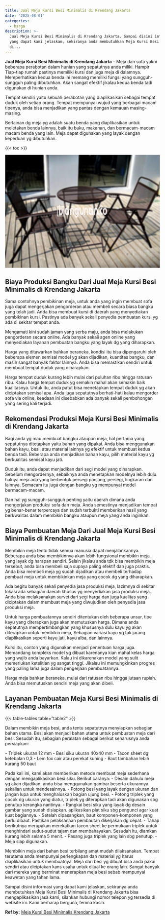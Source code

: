 ```yaml
---
title: Jual Meja Kursi Besi Minimalis di Krendang Jakarta
date: '2025-08-01'
categories:
  - harga
description: >-
  Jual Meja Kursi Besi Minimalis di Krendang Jakarta. Sampai disini informasi
  yang dapat kami jelaskan, sekiranya anda membutuhkan Meja Kursi Besi Minimalis
  di...
---
```


**Jual Meja Kursi Besi Minimalis di Krendang Jakarta** – Meja dan sofa yakni beberapa perabotan dalam hunian yang sepatutnya anda miliki. Hampir Tiap-tiap rumah pastinya memiliki kursi dan juga meja di dalamnya. Memperhatikan kedua benda ini memang memiliki fungsi yang sungguh-sungguh paling dibutuhkan. Akan sangat efektif jikalau kedua benda tadi digunakan di hunian anda.

Tempat sendiri yaitu sebuah perabotan yang diaplikasikan sebagai tempat duduk oleh setiap orang. Tempat mempunyai wujud yang berbagai macam tipenya, anda bisa menjadikan yang pantas dengan kemauan masing-masing.

Berlainan dg meja yg adalah suatu benda yang diaplikasikan untuk meletakan benda lainnya, baik itu buku, makanan, dan bermacam-macam macam benda yang lain. Meja dapat digunakan yang layak dengan keperluan yg dibutuhkan.

{{< toc >}}

![Jual Meja Kursi Besi Minimalis di Krendang Jakarta](/images/jual-meja-besi-murah30.png)

## Biaya Produksi Bangku Dari Jual Meja Kursi Besi Minimalis di Krendang Jakarta

Sama contohnya pembikinan meja, untuk anda yang ingin membuat sofa juga dapat mengerjakan pengorderan atau membeli secara biasa bangku yang telah jadi. Anda bisa membuat kursi di daerah yang menyediakan pembikinan kursi. Pastinya ada banyak sekali penyedia pembuatan kursi yg ada di sekitar tempat anda.

Mengamati kini sudah jaman yang serba maju, anda bisa melakukan pengorderan secara online. Ada banyak sekali agen online yang menyediakan layanan pembuatan bangku yang layak dg yang diharapkan.

Harga yang ditawarkan bahkan beraneka, kondisi itu bisa dipengaruhi oleh beberapa elemen semisal model yg akan dijadikan, kuantitas bangku, dan masih sangat banyak faktor lainnya. Anda bisa memastikan sendiri untuk membuat tempat duduk yang diharapkan.

Harga tempat duduk kurang lebih mulai dari puluhan ribu hingga ratusan ribu. Kalau harga tempat duduk yg semakin mahal akan semakin baik kualitasnya. Untuk itu, anda patut bisa menetapkan tempat duduk yg akan diciptakan semisal apa. Anda juga sepatutnya berhati-hati kalau mengorder sofa via online, keadaan ini disebabkan ada banyak sekali pembohongan yang sering kali terjadi.

## Rekomendasi Produksi Meja Kursi Besi Minimalis di Krendang Jakarta

Bagi anda yg mau membuat bangku ataupun meja, hal pertama yang sepatutnya ditetapkan yaitu bahan yang dipakai. Anda bisa menggunakan bahan kayu, besi, atau material lainnya yg efektif untuk membuat kedua benda tadi. Beberapa anda menjadikan bahan kayu, pilih material kayu yg berkualitas semisal kayu jati.

Duduk itu, anda dapat menjadikan dari segi model yang diharapkan. Sebelum mengordernya, sebaiknya anda menetapkan modelnya lebih dulu. halnya meja ada yang berbentuk persegi panjang, persegi, lingkaran dan lainnya. Semacam itu juga dengan bangku yg mempunyai model bermacam-macam.

Dan hal yg sungguh-sungguh penting yaitu daerah dimana anda mengerjakan produksi sofa dan meja. Anda semestinya menjadikan tempat yg benar-benar terpercaya dan sudah terbukti memberikan hasil yang berkwalitas dalam membikin bangku ataupun meja yang anda inginkan.

## Biaya Pembuatan Meja Dari Jual Meja Kursi Besi Minimalis di Krendang Jakarta

Membikin meja tentu tidak semua manusia dapat menjalankannya. Beberapa anda bisa membikinnya akan lebih fungsional membikin meja yang layak dg harapan sendiri. Selain jikalau anda tdk bisa membikin meja tersebut, anda bisa membeli saja supaya paling efektif dan juga praktis. Anda bisa membeli meja yg sudah dijadikan atau membeli terhadap pembuat meja untuk membikinkan meja yang cocok dg yang diharapkan.

Ada begitu banyak sekali penyedia jasa produksi meja, lazimnya di sekitar lokasi ada sebagian daerah khusus yg menyediakan jasa produksi meja. Anda bisa melaksanakan survei dari segi harga dan juga kualitas yang diciptakan dalam membuat meja yang diwujudkan oleh penyedia jasa produksi meja.

Untuk harga pembuatannya sendiri ditentukan oleh beberapa unsur, tipe kayu yang diterapkan juga akan memutuskan harga. Dimana anda sepatutnya mempertimbangkan yang khususnya dulu kayu yg akan diterapkan untuk membikin meja, Sebagian variasi kayu yg tak jarang diaplikasikan seperti kayu jati, kayu alba, dan lainnya.

Kursi itu, contoh yang digunakan menjadi penentuan harga juga. Memandang kompleks model yg dibuat karenanya kian mahal kelas harga yang wajib anda bayarkan. Kalau ini dikarenakan model yang sulit memerlukan ketelitian yg sangat tinggi. Jikalau ini memungkinkan progres yang paling lama juga dalam pengerjaan pembuatannya.

Harga meja bahkan beraneka, mulai dari ratusan ribu hingga jutaan rupiah. Anda bisa memutuskan sendiri meja yang akan dibeli.

## Layanan Pembuatan Meja Kursi Besi Minimalis di Krendang Jakarta

{{< table-tables table="table2" >}}

Dalam membikin meja besi, anda tentu sepatutnya menyiapkan sebagian bahan utama. Besi akan menjadi bahan utama untuk pembuatan meja dari besi. Sesudah itu, sebagian peralatan sebagai berikut seharusnya anda persiapkan:

\- Triplek ukuran 12 mm - Besi siku ukuran 40x40 mm - Tacon sheet dg ketebalan 0,3 - Lem fox cair atau perekat kuning - Baut tambahan lebih kurang 50 baut

Pada kali ini, kami akan memberikan metode membuat meja sederhana dengan mengaplikasikan besi siku. Berikut caranya: - Desain dahulu meja yg akan dijadikan, anda bisa menggunakan gambar beserta ukurannya sekalian untuk mendesainnya. - Potong besi yang layak dengan ukuran dan jangan lupa untuk menghaluskan bagian ujung besi. - Potong triplek yang cocok dg ukuran yang diatur, triplek yg diterapkan tadi akan digunakan sbg penutup kerangka nantinya. - Rangkai besi siku yang layak dg desain gambar yang sudah disiapkan. aplikasikan plat siku sbg pengunci agar kuat kuat bagiannya. - Setelah dipasangkan, baut komponen-komponen yang perlu dibaut. Pastikan pelaksanaan pembautan dikerjakan dg cepat. - Tahap berikutnya merupakan merekatkan tacon sheet ke permukaan triplek untuk menghindari sudut-sudut tajam dan membahayakan. Sesudah itu, diamkan kurang lebih selama 5 menit. - Pasang juga triplek yang lain sbg penutup. - Meja siap digunakan.

Membikin meja dari bahan besi terbilang amat mudah dilaksanakan. Tempat terutama anda mempunyai perlengkapan dan material yg harus diaplikasikan untuk membuatnya. Meja dari besi yg dibuat bisa anda pakai sendiri atau diciptakan kans usaha untuk dijual ke orang lain. Sangat banyak dari mereka yang berminat menerapkan meja besi sebab mempunyai keawetan yang tahan lama.

Sampai disini informasi yang dapat kami jelaskan, sekiranya anda membutuhkan Meja Kursi Besi Minimalis di Krendang Jakarta bisa mengaplikasikan jasa kami, silahkan hubungi nomor telepon yg tersedia di website ini. Kami berharap berguna, terima kasih.

**Ref by:** [Meja Kursi Besi Minimalis Krendang Jakarta](https://id.wikipedia.org/wiki/Meja)
